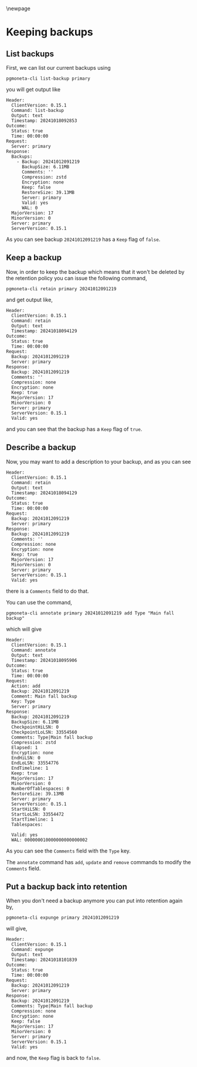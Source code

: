 \newpage

# Keeping backups

## List backups

First, we can list our current backups using

```
pgmoneta-cli list-backup primary
```

you will get output like

```
Header: 
  ClientVersion: 0.15.1
  Command: list-backup
  Output: text
  Timestamp: 20241018092853
Outcome: 
  Status: true
  Time: 00:00:00
Request: 
  Server: primary
Response: 
  Backups: 
    - Backup: 20241012091219
      BackupSize: 6.11MB
      Comments: ''
      Compression: zstd
      Encryption: none
      Keep: false
      RestoreSize: 39.13MB
      Server: primary
      Valid: yes
      WAL: 0
  MajorVersion: 17
  MinorVersion: 0
  Server: primary
  ServerVersion: 0.15.1
```

As you can see backup `20241012091219` has a `Keep` flag of `false`.

## Keep a backup

Now, in order to keep the backup which means that it won't be deleted by the retention policy you
can issue the following command,

```
pgmoneta-cli retain primary 20241012091219
```

and get output like,

```
Header: 
  ClientVersion: 0.15.1
  Command: retain
  Output: text
  Timestamp: 20241018094129
Outcome: 
  Status: true
  Time: 00:00:00
Request: 
  Backup: 20241012091219
  Server: primary
Response: 
  Backup: 20241012091219
  Comments: ''
  Compression: none
  Encryption: none
  Keep: true
  MajorVersion: 17
  MinorVersion: 0
  Server: primary
  ServerVersion: 0.15.1
  Valid: yes
```

and you can see that the backup has a `Keep` flag of `true`.

## Describe a backup

Now, you may want to add a description to your backup, and as you can see

```
Header: 
  ClientVersion: 0.15.1
  Command: retain
  Output: text
  Timestamp: 20241018094129
Outcome: 
  Status: true
  Time: 00:00:00
Request: 
  Backup: 20241012091219
  Server: primary
Response: 
  Backup: 20241012091219
  Comments: ''
  Compression: none
  Encryption: none
  Keep: true
  MajorVersion: 17
  MinorVersion: 0
  Server: primary
  ServerVersion: 0.15.1
  Valid: yes
```

there is a `Comments` field to do that.

You can use the command,

```
pgmoneta-cli annotate primary 20241012091219 add Type "Main fall backup"
```

which will give

```
Header: 
  ClientVersion: 0.15.1
  Command: annotate
  Output: text
  Timestamp: 20241018095906
Outcome: 
  Status: true
  Time: 00:00:00
Request: 
  Action: add
  Backup: 20241012091219
  Comment: Main fall backup
  Key: Type
  Server: primary
Response: 
  Backup: 20241012091219
  BackupSize: 6.11MB
  CheckpointHiLSN: 0
  CheckpointLoLSN: 33554560
  Comments: Type|Main fall backup
  Compression: zstd
  Elapsed: 1
  Encryption: none
  EndHiLSN: 0
  EndLoLSN: 33554776
  EndTimeline: 1
  Keep: true
  MajorVersion: 17
  MinorVersion: 0
  NumberOfTablespaces: 0
  RestoreSize: 39.13MB
  Server: primary
  ServerVersion: 0.15.1
  StartHiLSN: 0
  StartLoLSN: 33554472
  StartTimeline: 1
  Tablespaces: 

  Valid: yes
  WAL: 000000010000000000000002
```

As you can see the `Comments` field with the `Type` key.

The `annotate` command has `add`, `update` and `remove` commands to modify the `Comments` field.

## Put a backup back into retention

When you don't need a backup anymore you can put into retention again by,

```
pgmoneta-cli expunge primary 20241012091219
```

will give,

```
Header: 
  ClientVersion: 0.15.1
  Command: expunge
  Output: text
  Timestamp: 20241018101839
Outcome: 
  Status: true
  Time: 00:00:00
Request: 
  Backup: 20241012091219
  Server: primary
Response: 
  Backup: 20241012091219
  Comments: Type|Main fall backup
  Compression: none
  Encryption: none
  Keep: false
  MajorVersion: 17
  MinorVersion: 0
  Server: primary
  ServerVersion: 0.15.1
  Valid: yes
```

and now, the `Keep` flag is back to `false`.
